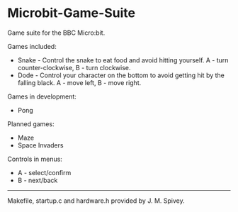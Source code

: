 # Microbit-Game-Suite
Game suite for the BBC Micro:bit.

Games included:
* Snake - Control the snake to eat food and avoid hitting yourself. A - turn counter-clockwise, B - turn clockwise.
* Dode - Control your character on the bottom to avoid getting hit by the falling black. A - move left, B - move right.

Games in development:
* Pong

Planned games:
* Maze
* Space Invaders

Controls in menus:
* A - select/confirm
* B - next/back

- - - -

Makefile, startup.c and hardware.h provided by J. M. Spivey.
